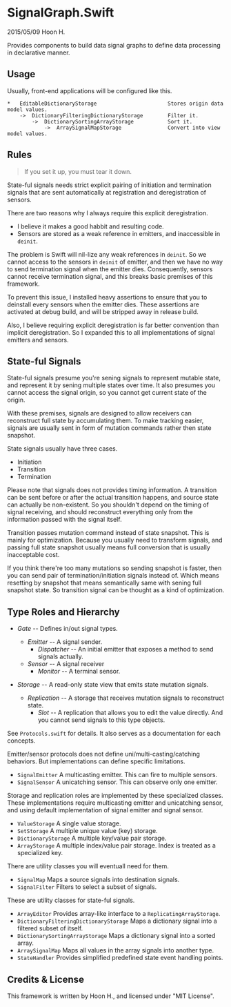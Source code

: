 SignalGraph.Swift
=====================
2015/05/09
Hoon H.




Provides components to build data signal graphs to define data processing in declarative 
manner.







Usage
-----

Usually, front-end applications will be configured like this.

	*	EditableDictionaryStorage						Stores origin data model values.
		->	DictionaryFilteringDictionaryStorage		Filter it.
			->	DictionarySortingArrayStorage			Sort it.
				->	ArraySignalMapStorage				Convert into view model values.







Rules
-----

>	If you set it up, you must tear it down.

State-ful signals needs strict explicit pairing of initiation and termination 
signals that are sent automatically at registration and deregistration of sensors.

There are two reasons why I always require this explicit deregistration.

-	I believe it makes a good habbit and resulting code.
-	Sensors are stored as a weak reference in emitters, and inaccessible in `deinit`.

The problem is Swift will nil-lize any weak references in `deinit`. So we cannot
access to the sensors in `deinit` of emitter, and then we have no way to send
termination signal when the emitter dies. Consequently, sensors cannot receive
termination signal, and this breaks basic premises of this framework.

To prevent this issue, I installed heavy assertions to ensure that you to deinstall
every sensors when the emitter dies. These assertions are activated at debug build,
and will be stripped away in release build.

Also, I believe requiring explicit deregistration is far better convention than 
implicit deregistration. So I expanded this to all implementations of signal emitters 
and sensors.














State-ful Signals
-----------------
State-ful signals presume you're sening signals to represent mutable state, and
represent it by sening multiple states over time. It also presumes you cannot 
access the signal origin, so you cannot get current state of the origin.

With these premises, signals are designed to allow receivers can reconstruct full
state by accumulating them. To make tracking easier, signals are usually sent in
form of mutation commands rather then state snapshot.

State signals usually have three cases. 

-	Initiation
-	Transition
-	Termination

Please note that signals does not provides timing information. A transition can be
sent before or after the actual transition happens, and source state can actually
be non-existent. So you shouldn't depend on the timing of signal receiving, and 
should reconstruct everything only from the information passed with the signal 
itself.

Transition passes mutation command instead of state snapshot. This is mainly for
optimization. Because you usually need to transform signals, and passing full state
snapshot usually means full conversion that is usually inacceptable cost.

If you think there're too many mutations so sending snapshot is faster, then you
can send pair of termination/initiation signals instead of. Which means resetting 
by snapshot that means semantically same with sening full snapshot state.
So transition signal can be thought as a kind of optimization.








Type Roles and Hierarchy
------------------------

-	*Gate*						--	Defines in/out signal types.
	-	*Emitter*				--	A signal sender.
		-	*Dispatcher*		--	An initial emitter that exposes a method to send signals actually.
	-	*Sensor*				--	A signal receiver
		-	*Monitor*			--	A terminal sensor.

-	*Storage*					--	A read-only state view that emits state mutation signals.
	-	*Replication*			--	A storage that receives mutation signals to reconstruct state.
		-	*Slot*				--	A replication that allows you to edit the value directly.
									And you cannot send signals to this type objects.

See `Protocols.swift` for details. It also serves as a documentation for each concepts.

Emitter/sensor protocols does not define uni/multi-casting/catching behaviors.
But implementations can define specific limitations. 

-	`SignalEmitter`				A multicasting emitter. This can fire to multiple sensors.
-	`SignalSensor`				A unicatching sensor. This can observe only one emitter.

Storage and replication roles are implemented by these specialized classes.
These implementations require multicasting emitter and unicatching sensor, and using default
implementation of signal emitter and signal sensor.

-	`ValueStorage`				A single value storage.
-	`SetStorage`				A multiple unique value (key) storage.
-	`DictionaryStorage`			A multiple key/value pair storage.
-	`ArrayStorage`				A multiple index/value pair storage. Index is treated as a 
								specialized key.

There are utility classes you will eventuall need for them.

-	`SignalMap`								Maps a source signals into destination signals.
-	`SignalFilter`							Filters to select a subset of signals.

These are utility classes for state-ful signals.

-	`ArrayEditor`							Provides array-like interface to a `ReplicatingArrayStorage`.
-	`DictionaryFilteringDictionaryStorage`	Maps a dictionary signal into a filtered subset of itself.
-	`DictionarySortingArrayStorage`			Maps a dictionary signal into a sorted array.
-	`ArraySignalMap`						Maps all values in the array signals into another type.
-	`StateHandler`							Provides simplified predefined state event handling points.























Credits & License
-----------------
This framework is written by Hoon H., and licensed under "MIT License".





